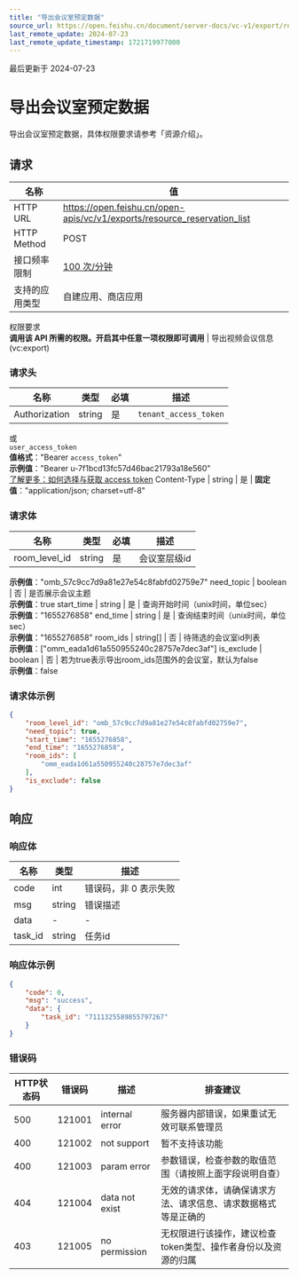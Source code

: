 ```yaml
---
title: "导出会议室预定数据"
source_url: https://open.feishu.cn/document/server-docs/vc-v1/export/resource_reservation_list
last_remote_update: 2024-07-23
last_remote_update_timestamp: 1721719977000
---
```

最后更新于 2024-07-23

# 导出会议室预定数据

导出会议室预定数据，具体权限要求请参考「资源介绍」。

## 请求
名称 | 值
---|---
HTTP URL | https://open.feishu.cn/open-apis/vc/v1/exports/resource_reservation_list
HTTP Method | POST
接口频率限制 | [100 次/分钟](https://open.feishu.cn/document/ukTMukTMukTM/uUzN04SN3QjL1cDN)
支持的应用类型 | 自建应用、商店应用
权限要求  
            **调用该 API 所需的权限。开启其中任意一项权限即可调用** | 导出视频会议信息(vc:export)

### 请求头

名称 | 类型 | 必填 | 描述
--- | --- | --- | ---
Authorization | string | 是 | `tenant_access_token`  
或  
`user_access_token`  
**值格式**："Bearer `access_token`"  
**示例值**："Bearer u-7f1bcd13fc57d46bac21793a18e560"  
[了解更多：如何选择与获取 access token](https://open.feishu.cn/document/uAjLw4CM/ugTN1YjL4UTN24CO1UjN/trouble-shooting/how-to-choose-which-type-of-token-to-use)
Content-Type | string | 是 | **固定值**："application/json; charset=utf-8"

### 请求体

名称 | 类型 | 必填 | 描述
--- | --- | --- | ---
room_level_id | string | 是 | 会议室层级id  
**示例值**："omb_57c9cc7d9a81e27e54c8fabfd02759e7"
need_topic | boolean | 否 | 是否展示会议主题  
**示例值**：true
start_time | string | 是 | 查询开始时间（unix时间，单位sec）  
**示例值**："1655276858"
end_time | string | 是 | 查询结束时间（unix时间，单位sec）  
**示例值**："1655276858"
room_ids | string\[\] | 否 | 待筛选的会议室id列表  
**示例值**：["omm_eada1d61a550955240c28757e7dec3af"]
is_exclude | boolean | 否 | 若为true表示导出room_ids范围外的会议室，默认为false  
**示例值**：false

### 请求体示例
```json
{
    "room_level_id": "omb_57c9cc7d9a81e27e54c8fabfd02759e7",
    "need_topic": true,
    "start_time": "1655276858",
    "end_time": "1655276858",
    "room_ids": [
        "omm_eada1d61a550955240c28757e7dec3af"
    ],
    "is_exclude": false
}
```

## 响应

### 响应体

名称 | 类型 | 描述
--- | --- | ---
code | int | 错误码，非 0 表示失败
msg | string | 错误描述
data | \- | \-
task_id | string | 任务id

### 响应体示例
```json
{
    "code": 0,
    "msg": "success",
    "data": {
        "task_id": "7111325589855797267"
    }
}
```

### 错误码

HTTP状态码 | 错误码 | 描述 | 排查建议
--- | --- | --- | ---
500 | 121001 | internal error | 服务器内部错误，如果重试无效可联系管理员
400 | 121002 | not support | 暂不支持该功能
400 | 121003 | param error | 参数错误，检查参数的取值范围（请按照上面字段说明自查）
404 | 121004 | data not exist | 无效的请求体，请确保请求方法、请求信息、请求数据格式等是正确的
403 | 121005 | no permission | 无权限进行该操作，建议检查token类型、操作者身份以及资源的归属
